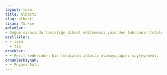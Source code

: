 ```yaml
---
layout: term
title: albastı
slug: albasti
lisan: Türkçe
anlamlar:
- Doğum sırasında temizliğe dikkat edilmemesi yüzünden lohusanın tutulduğu ateşli hastalık; lohusa humması, albasma
ozellikler:
- - isim
  - tıp
ornekler:
- - Ferit kederinden bir lohusanın albastı olamayacağını söyleyemedi.
orneklerkaynak:
- - Peyami Safa
---
```

